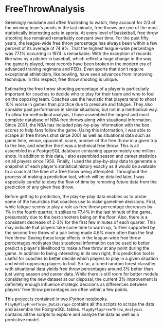 # FreeThrowAnalysis
Seemingly mundane and often frustrating to watch, they account for 2/3 of the winning team's points in the last minute, free throws are one of the most statistically interesting acts in sports. At every level of basketball, free throw shooting has remained remarkably constant over time. For the past fifty years, the league-wide free throw percentage has always been within a few percent of its average of 74.9%. That the highest league-wide percentage was 77.1% occurring in 1974 is remarkable. With the exception of records like wins by a pitcher in baseball, which reflect a huge change in the way the game is played, most records have been broken in the modern era of advanced training regimens and PEDs. Even sports that don't require exceptional athleticism, like bowling, have seen advances from improving technique. In this respect, free throw shooting is unique.


Estimating the free throw shooting percentage of a player is particularly important for coaches to decide who to play for their team and who to foul on the opposing team. Coaches use the heuristic that players tend to shoot 10% worse in games than practice due to pressure and fatigue. They also consider past performance in similar situations, but not in a methodical way. To allow for methodical analysis, I have assembled the largest and most complete database of NBA free throws along with situational information. Since 2001, the NBA has included play-by-play information with the box scores to help fans follow the game. Using this information, I was able to scrape all free throws shot since 2001 as well as situational data such as game time, venue, opponent, score, number of the free throw in a given trip to the line, and whether the it was a technical free throw. This is all assembled in a PostgreSQL database containing approximately one million shots. In addition to this data, I also assembled season and career statistics on all players since 1950. Finally, I used the play-by-play data to generate a snapshot of each player's statistical history exactly as it would be available to a coach at the time of a free throw being attempted. Throughout the process of making a prediction tool, which will be detailed later, I was especially careful to obey the flow of time by removing future data from the prediction of any given free throw.


Before getting to prediction, the play-by-play data enables us to probe some of the heuristics that coaches use to make gametime decisions. First, while fatigue seems to play a role as free throw percentage decreases by 1% in the fourth quarter, it spikes to 77.4% in the last minute of the game, presumably due to the best shooters being on the floor. Also, there is a consistent decrease of 2-3% for the first few minutes of each quarter. This may indicate that players take some time to warm up, further supported by the second free throw of a pair being made 4.6% more often than the first free throw. Seeing these large effects in the league-wide free throw percentages motivates that situational information can be used to better predict a player's likelihood to make a free throw at any point during the game. In addition to being interesting in its own right, this prediction tool is useful for coaches to better decide which players to play in a given situation and which opposing players to foul. So far, a tuned random forest classifier with situational data yields free throw percentages around 3% better than just using season and career data. While there is still room for better models considering the new dataset at our disposal, the current 3% improvement is definitely enough influence strategic decisions as differences between players' free throw percentages are often within a few points.


This project is contained in two iPython notebooks. `PlayByPlayFreeThrow_DataScrape` contains all the scripts to scrape the data and assemble the PostgreSQL tables. `PlayByPlayFreeThrow_Analysis` contains all the scripts to explore and analyze the data as well as a predictive model.
